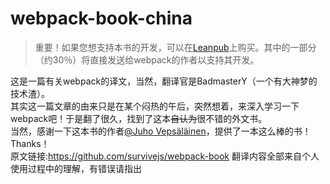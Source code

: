 # webpack-book-china
>重要！如果您想支持本书的开发，可以在[Leanpub](https://leanpub.com/survivejs-webpack)上购买。其中的一部分（约30％）将直接发送给webpack的作者以支持其开发。<br>

这是一篇有关webpack的译文，当然，翻译官是BadmasterY（一个有大神梦的技术渣）。<br>
其实这一篇文章的由来只是在某个闷热的午后，突然想着，来深入学习一下webpack吧！于是翻了很久，找到了这本~~自认为~~很不错的外文书。<br>
当然，感谢一下这本书的作者[@Juho Vepsäläinen](https://github.com/bebraw)，提供了一本这么棒的书！Thanks！<br>
原文链接:https://github.com/survivejs/webpack-book 翻译内容全部来自个人使用过程中的理解，有错误请指出
